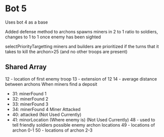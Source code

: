 # Bot 5
Uses bot 4 as a base

Added defense method to archons
spawns miners in 2 to 1 ratio to soldiers, changes to 1 to 1 once enemy has been sighted

selectPriorityTargetting
miners and builders are prioritized if the turns that it takes to kill the archon>25 (and no other troops are present)

## Shared Array
12 - location of first enemy troop
13 - extension of 12
14 - average distance between archons
When miners find a deposit
- 31: minerFound 1
- 32: minerFound 2
- 33: minerFound 3
- 34: minerFound 4
Miner Attacked
- 40: attacked (Not Used Currently)
- 41: minorLocation (Where enemy is)  (Not Used Currently)
48 - used to tell friendly soldiers possible enemy archon locations
49 - locations of archon 0-1
50 - locations of archon 2-3